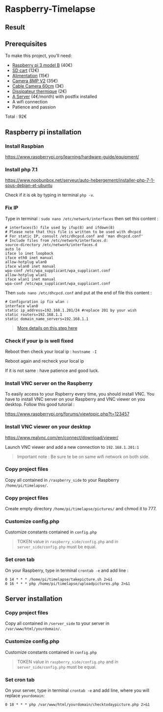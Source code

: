 # Raspberry-Timelapse
## Result


## Prerequisites
To make this project, you'll need:
* [Raspberry pi 3 model B](https://www.adafruit.com/product/3055) (40€)
* [SD cart](http://boutique.semageek.com/fr/773-micro-sd-16-gb-avec-adaptater-sd-et-os-noobs.html) (12€)
* [Alimentation](http://boutique.semageek.com/fr/723-alimentation-raspberry-pi3-5v-25a-micro-usb.html) (15€)
* [Camera 8MP V2](http://boutique.semageek.com/fr/781-module-camera-8mp-v2-pour-raspberry-pi.html) (35€)
* [Cable Camera 60cm](http://boutique.semageek.com/fr/365-cable-flex-610mm-pour-camera-raspberry-pi.html) (3€)
* [Dissipateur thermique](https://www.adafruit.com/product/3082) (2€)
* [A Server](https://www.ovh.com/fr/vps/vps-ssd.xml) (4€/month) with postfix installed
* A wifi connection
* Patience and passion

Total : 92€

## Raspberry pi installation
### Install Raspbian
https://www.raspberrypi.org/learning/hardware-guide/equipment/

### Install php 7.1
https://www.noobunbox.net/serveur/auto-hebergement/installer-php-7-1-sous-debian-et-ubuntu

Check if it is ok by typing in terminal `php -v`.

### Fix IP
Type in terminal :
`sudo nano /etc/network/interfaces` then set this content :
```
# interfaces(5) file used by ifup(8) and ifdown(8)
# Please note that this file is written to be used with dhcpcd
# For static IP, consult /etc/dhcpcd.conf and 'man dhcpcd.conf'
# Include files from /etc/network/interfaces.d:
source-directory /etc/network/interfaces.d
auto lo
iface lo inet loopback
iface eth0 inet manual
allow-hotplug wlan0
iface wlan0 inet manual
wpa-conf /etc/wpa_supplicant/wpa_supplicant.conf
allow-hotplug wlan1
iface wlan1 inet manual
wpa-conf /etc/wpa_supplicant/wpa_supplicant.conf
```

Then `sudo nano /etc/dhcpcd.conf` and put at the end of file this content :
```
# Configuration ip fix wlan :
interface wlan0
static ip_address=192.168.1.201/24 #replace 201 by your wish
static routers=192.168.1.1
static domain_name_servers=192.168.1.1
```
> [More details on this step here](http://limen-arcanum.fr/2016/03/raspberry-3-et-ip-fixe-en-wifi/)


### Check if your ip is well fixed
Reboot then check your local ip : `hostname -I` 

Reboot again and recheck your local ip

If it is not same : have patience and good luck.


### Install VNC server on the Raspberry
To easily access to your Rspberry every time, you should install VNC. You have to install VNC server on your Raspberry and VNC viewer on you desktop. Follow this good tutorial :

https://www.raspberrypi.org/forums/viewtopic.php?t=123457

### Install VNC viewer on your desktop
https://www.realvnc.com/en/connect/download/viewer/

Launch VNC viewer and add a new connection to `192.168.1.201:1`

> Important note : Be sure te be on same wifi network on both side.


### Copy project files
Copy all contained in `/raspberry_side` to your Raspberry `/home/pi/timelapse/`.

### Copy project files
Create empty directory `/home/pi/timelapse/pictures/` and chmod it to 777.

### Customize config.php
Customize constants contained in `config.php`
> TOKEN value in `raspberry_side/config.php` and in `server_side/config.php` must be equal.

### Set cron tab
On your Raspberry, type in terminal `crontab -e` and add line :
```
0 14 * * * /home/pi/timelapse/takepicture.sh 2>&1
0 16 * * * php /home/pi/timelapse/uploadpictures.php 2>&1
```

## Server installation
### Copy project files
Copy all contained in `/server_side` to your server in `/var/www/html/yourdomain/`.

### Customize config.php
Customize constants contained in `config.php`
> TOKEN value in `raspberry_side/config.php` and in `server_side/config.php` must be equal.


### Set cron tab
On your server, type in terminal `crontab -e` and add line, where you will replace `yourdomain`:
```
0 18 * * * php /var/www/html/yourdomain/checktodaypicture.php 2>&1
```
